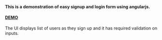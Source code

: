 #### This is a demonstration of easy signup and login form using angularjs. 

#### [DEMO](https://ishika1727.github.io/Signup-Login-angular)<BR>
The UI displays list of users as they sign up and it has required validation on inputs.
